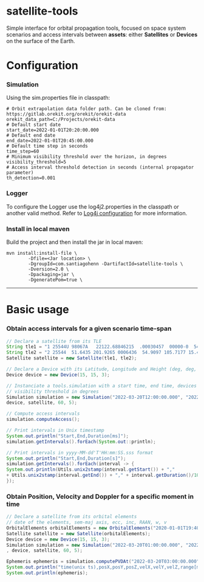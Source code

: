 # satellite-tools

Simple interface for orbital propagation tools, focused on space system scenarios
and access intervals between **assets**: either **Satellites** or **Devices** on the
surface of the Earth.

# Configuration

### Simulation
Using the sim.properties file in classpath:

```properties
# Orbit extrapolation data folder path. Can be cloned from: https://gitlab.orekit.org/orekit/orekit-data
orekit_data_path=C:/Projects/orekit-data
# Default start date
start_date=2022-01-01T20:20:00.000
# Default end date
end_date=2022-01-01T20:45:00.000
# Default time step in seconds
time_step=60
# Minimum visibility threshold over the horizon, in degrees
visibility_threshold=5
# Access interval threshold detection in seconds (internal propagator parameter)
th_detection=0.001
```

### Logger

To configure the Logger use the log4j2.properties in the classpath or another valid method.
Refer to [Log4j configuration](https://logging.apache.org/log4j/2.x/manual/configuration.html) for more information.

### Install in local maven

Build the project and then install the jar in local maven:

```
mvn install:install-file \ 
        -Dfile=<Jar location> \
        -DgroupId=com.santiagohenn -DartifactId=satellite-tools \
        -Dversion=2.0 \ 
        -Dpackaging=jar \
        -DgeneratePom=true \
```
---
# Basic usage

### Obtain access intervals for a given scenario time-span
```java
// Declare a satellite from its TLE
String tle1 = "1 25544U 98067A   22122.68846215  .00030457  00000-0  54086-3 0  9994";
String tle2 = "2 25544  51.6435 201.9265 0006436  54.9097 105.7177 15.49915502338120";
Satellite satellite = new Satellite(tle1, tle2);

// Declare a Device with its Latitude, Longitude and Height (deg, deg, meters)
Device device = new Device(15, 15, 3);

// Instanciate a tools.simulation with a start time, end time, devices involved, time step in seconds and 
// visibility threshold in degrees
Simulation simulation = new Simulation("2022-03-20T12:00:00.000", "2022-03-20T15:00:00.000",
device, satellite, 60, 5);

// Compute access intervals
simulation.computeAccess();

// Print intervals in Unix timestamp
System.out.println("Start,End,Duration[ms]");
simulation.getIntervals().forEach(System.out::println);

// Print intervals in yyyy-MM-dd'T'HH:mm:SS.sss format
System.out.println("Start,End,Duration[s]");
simulation.getIntervals().forEach(interval -> {
System.out.println(Utils.unix2stamp(interval.getStart()) + ","
+ Utils.unix2stamp(interval.getEnd()) + "," + interval.getDuration()/1000.0);
});

```
### Obtain Position, Velocity and Doppler for a specific moment in time
```java
// Declare a satellite from its orbital elements
// date of the elements, sem-maj axis, ecc, inc, RAAN, w, v
OrbitalElements orbitalElements = new OrbitalElements("2020-01-01T19:40:00.000",6978135,0,98,310,0,220);
Satellite satellite = new Satellite(orbitalElements);
Device device = new Device(15, 15, 3);
Simulation simulation = new Simulation("2022-03-20T01:00:00.000", "2022-03-20T23:00:00.000"
, device, satellite, 60, 5);

Ephemeris ephemeris = simulation.computePVDAt("2022-03-20T03:00:00.000");
System.out.println("time(unix ts),posX,posY,posZ,velX,velY,velZ,range[m],doppler[m/s]");
System.out.println(ephemeris);

```
